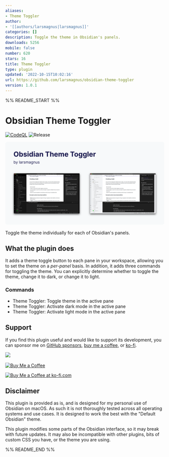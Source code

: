 ```yaml
---
aliases:
- Theme Toggler
author:
- '[[authors/larsmagnus|larsmagnus]]'
categories: []
description: Toggle the theme in Obsidian's panels.
downloads: 5256
mobile: false
number: 620
stars: 16
title: Theme Toggler
type: plugin
updated: '2022-10-15T10:02:16'
url: https://github.com/larsmagnus/obsidian-theme-toggler
version: 1.0.1
---
```


%% README_START %%

# Obsidian Theme Toggler 

[![CodeQL](https://github.com/larsmagnus/obsidian-theme-toggler/actions/workflows/codeql.yml/badge.svg)](https://github.com/larsmagnus/obsidian-theme-toggler/actions/workflows/codeql.yml)
![Release](https://github.com/larsmagnus/obsidian-theme-toggler/actions/workflows/release.yml/badge.svg)

![Obsidian Theme Toggler by larsmagnus](https://raw.githubusercontent.com/larsmagnus/obsidian-theme-toggler/main/cover.png)

Toggle the theme individually for each of Obsidian's panels.

## What the plugin does

It adds a theme toggle button to each pane in your workspace, allowing you to set the theme on a _per-panel_ basis. In addition, it adds three commands for toggling the theme. You can explicitly determine whether to toggle the theme, change it to dark, or change it to light.

### Commands

- Theme Toggler: Toggle theme in the active pane
- Theme Toggler: Activate dark mode in the active pane
- Theme Toggler: Activate light mode in the active pane

## Support

If you find this plugin useful and would like to support its development, you can sponsor me on [GitHub sponsors](https://github.com/sponsors/larsmagnus), [buy me a coffee](https://buymeacoffee.com/larsmagnus), or [ko-fi](https://ko-fi.com/larsmagnus).

[![](https://img.shields.io/static/v1?label=Sponsor&message=%E2%9D%A4&logo=GitHub&color=%23fe8e86)](https://github.com/sponsors/larsmagnus)

<a href="https://buymeacoffee.com/larsmagnus" target="_blank"><img src="https://img.buymeacoffee.com/button-api/?text=Buy me a coffee&emoji=&slug=larsmagnus&button_colour=5F7FFF&font_colour=ffffff&font_family=Lato&outline_colour=000000&coffee_colour=FFDD00" alt="Buy Me a Coffee"></a>

<a href='https://ko-fi.com/W7W03T8HE' target='_blank'><img height='50' style='border:0px;height:50px;' src='https://cdn.ko-fi.com/cdn/kofi3.png?v=3' border='0' alt='Buy Me a Coffee at ko-fi.com' /></a>

## Disclaimer

This plugin is provided as is, and is designed for my personal use of Obsidian on macOS. As such it is not thoroughly tested across all operating systems and use cases. It is designed to work the best with the "Default Obsidian" theme.

This plugin modifies some parts of the Obsidian interface, so it may break with future updates. It may also be incompatible with other plugins, bits of custom CSS you have, or the theme you are using.


%% README_END %%